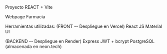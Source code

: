 Proyecto REACT + Vite

Webpage Farmacia

Herramientas utilizadas:
(FRONT -- Despliegue en Vercel) 
React JS
Material UI

(BACKEND -- Despliegue en Render)
Express
JWT + bcrypt
PostgreSQL (almacenada en neon.tech)
